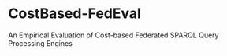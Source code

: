 # CostBased-FedEval
An Empirical Evaluation of Cost-based Federated SPARQL Query Processing Engines
